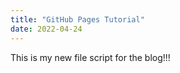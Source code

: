 ```yaml
---
title: "GitHub Pages Tutorial"
date: 2022-04-24
---
```


This is my new file script for the blog!!!
